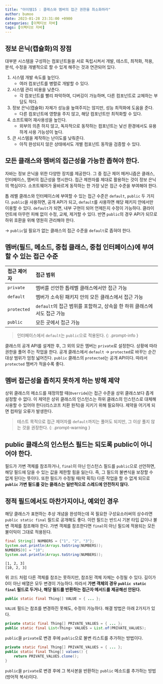 ```yaml
---
title: "아이템15 : 클래스와 멤버의 접근 권한을 최소화하라"
author: bumoo
date: 2023-01-28 23:31:00 +0900
categories: [이펙티브 자바]
tags: [이펙티브 자바]
---
```



## 정보 은닉(캡슐화)의 장점
대부분 시스템을 구성하는 컴포넌트들을 서로 독립시켜서 개발, 테스트, 최적화, 적용, 분석, 수정을 개별적으로 할 수 있게 해주는 것과 연관되어 있다.

1. 시스템 개발 속도를 높인다.
    - 여러 컴포넌트를 병렬로 개발할 수 있다.
2. 시스템 관리 비용을 낮춘다.
    - 각 컴포넌트를 빨리 파악하여, 디버깅이 가능하며, 다른 컴포넌트로 교체하는 부담도 적다.
3. 정보 은닉(캡슐화) 자체가 성능을 높여주지는 않지만, 성능 최적화에 도움을 준다.
    - 다른 컴포넌트에 영향을 주지 않고, 해당 컴포넌트만 최적화할 수 있다.
4. 소프트웨어 재사용성을 높인다.
    - 외부의 의존 하지 않고, 독자적으로 동작하는 컴포넌트는 낯선 환경에서도 유용하게 사용 가능성이 높다.
5. 큰 시스템을 제작하는 난이도를 낮춰준다.
    - 아직 완성되지 않은 상태에서도 개별 컴포넌트 동작을 검증할 수 있다.

## 모든 클래스와 멤버의 접근성을 가능한 좁혀야 한다.
자바는 정보 은닉을 위한 다양한 장치를 제공한다. 그 중 접근 제어 메커니즘은 클래스, 인터페이스, 멤버의 접근성을 명시한다.
접근 제한자를 제대로 활용하는 것이 정보 은닉의 핵심이다. 소프트웨어가 올바르게 동작하는 한 가장 낮은 접근 수준을 부여해야 한다.

톱 레벨 클래스와 인터페이스에 부여할 수 있는 접근 수준은 `default`, `public` 두 가지다.
`public`을 사용하면, 공개 API가 되고, `default`를 사용하면 해당 패키지 안에서만 이용할 수 있다.
`default`가 되면, 내부 구현이 되어 언제든지 수정이 가능하다. 클라이언트에 아무런 피해 없이 수정, 교체, 제거할 수 있다.
반면 `public`의 경우 API가 되므로 하위 호환을 위해 영원히 관리해야 한다.

→ `public`일 필요가 없는 클래스의 접근 수준을 `default`로 좁혀야 한다.


## 멤버(필드, 메소드, 중첩 클래스, 중첩 인터페이스)에 부여할 수 있는 접근 수준

| 접근 제어자                      | 접근 범위         |
|:-----------------------------|:-----------------|
| `private`          |멤버를 선언한 톱레벨 클래스에서만 접근 가능 |
| `default`               |멤버가 소속된 패키지 안의 모든 클래스에서 접근 가능 |
| `protected` |`default`의 접근 범위를 포함하고, 상속을 한 하위 클래스에서도 접근 가능|
| `public` | 모든 곳에서 접근 가능 |

> 인터페이스에서 `default`는 `public`으로 적용된다.
{: .prompt-info }

클래스의 공개 API를 설계한 후, 그 외의 모든 멤버는 `private`로 설정한다. 상황에 따라 권한을 풀어 주는 작업을 한다.
공개 클래스에서 `default` → `protected`로 바꾸는 순간 대상 범위가 엄청 넓어진다. `public` 클래스의 `protected`는 공개 API이다.
따라서 `protected` 멤버가 적을수록 좋다.

## 멤버 접근성을 좁히지 못하게 하는 방해 제약
상위 클래스의 메소드를 재정의할 때(`Override`)는 접근 수준을 상위 클래스보다 좁게 설정할 수 없다. 
이 제약은 상위 클래스의 인스턴스는 하위 클래스의 인스턴스로 대체해 사용할 수 있어야 한다(리스코프 치환 원칙)을 지키기 위해 필요하다. 
제약을 어기게 되면 컴파일 오류가 발생한다.

> 테스트 목적으로 접근 제어자를 `default`까지는 풀어도 되지만, 그 이상 풀지 않는 것을 권장한다.
{: .prompt-warning }

## public 클래스의 인스턴스 필드는 되도록 public이 아니어야 한다.
필드가 가변 객체를 참조하거나, `final`이 아닌 인스턴스 필드를 `public`으로 선언하면, 해당 필드에 담을 수 있는 값을 제한할 힘을 잃는다.
즉, 그 필드의 불변식을 보장할 수 없게 된다는 뜻이다.
또한 필드가 수정될 때(락 획득) 다른 작업을 할 수 없게 되므로 **`public` 가변 필드를 갖는 클래스는 일반적으로 스레드에 안전하지 않다.**

## 정적 필드에서도 마찬가지이나, 예외인 경우
해당 클래스가 표현하는 추상 개념을 완성하는데 꼭 필요한 구성요소러써의 상수라면 `public static final` 필드로 공개해도 좋다.
이런 필드는 반드시 기본 타입 값이나 불변 객체를 참조해야 한다. 가변 객체를 참조한다면 `final`이 아닌 필드에 적용되는 모든 불이익이 그대로 적용된다.
```java
final String[] NUMBERS = {"1", "2", "3"};
System.out.println(Arrays.toString(NUMBERS));
NUMBERS[0] = "10";
System.out.println(Arrays.toString(NUMBERS));
```

```text
[1, 2, 3]
[10, 2, 3]
```

위 코드 처럼 다른 객체를 참조는 못하지만, 참조된 객체 자체는 수정될 수 있다.
길이가 0이 아닌 배열은 모두 변경이 가능하다. 따라서 **가변 객체의 경우 `public static final` 필드로 두거나, 해당 필드를 반환하는 접근자 메서드를 제공해선 안된다.**

```java
public static final Thing[] VALUE = { ... };
```
`VALUE` 필드는 참조를 변경하진 못해도, 수정이 가능하다. 해결 방법은 아래 2가지가 있다.
```java
private static final Thing[] PRIVATE_VALUES = { ... };
public static final List<Thing> VALUES = List.of(PRIVATE_VALUES);
```
`public`을 `private`로 변경 후에 `public`으로 불변 리스트를 추가하는 방법이다.

```java
private static final Thing[] PRIVATE_VALUES = { ... };
public static final Thing[] values() {
    return PRIVATE_VALUES.clone();
}
```
`public`을 `private`로 변경 후에 그 복사본을 반환하는 `public` 메소드를 추가하는 방법(방어적 복사)이다.